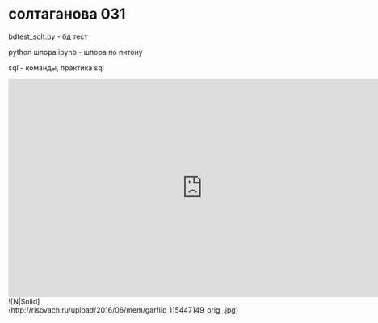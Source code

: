 # солтаганова 031
bdtest_solt.py - бд тест


python шпора.ipynb - шпора по питону


sql - команды, практика sql


<iframe width="768" height="432" src="https://miro.com/app/live-embed/uXjVPCEx3wU=/?moveToViewport=-4456,-3879,6238,7079&embedId=723065047080" frameborder="0" scrolling="no" allowfullscreen></iframe>
![N|Solid](http://risovach.ru/upload/2016/06/mem/garfild_115447149_orig_.jpg)

